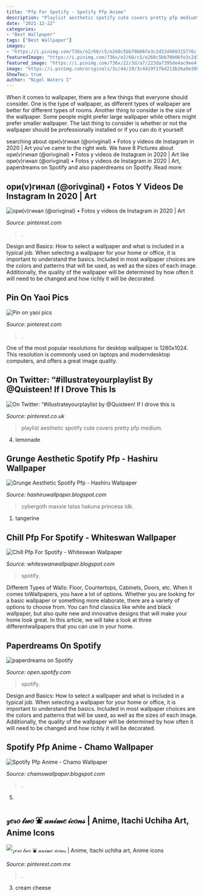 ```yaml
---
title: "Pfp For Spotify - Spotify Pfp Anime"
description: "Playlist aesthetic spotify cute covers pretty pfp medium"
date: "2021-12-22"
categories:
- "Best Wallpaper"
tags: ["Best Wallpaper"]
images:
- "https://i.pinimg.com/736x/e2/60/c5/e260c5bb70b06fe3c2d33d409315776c.jpg"
featuredImage: "https://i.pinimg.com/736x/e2/60/c5/e260c5bb70b06fe3c2d33d409315776c.jpg"
featured_image: "https://i.pinimg.com/736x/22/3d/a7/223da7395de4ac9ee4fa18378a52c3a0.jpg"
image: "https://i.pinimg.com/originals/3c/44/19/3c4419f1f6d213b26a9e389b70910721.jpg"
ShowToc: true
author: "Nigel Waters I"
---
```



When it comes to wallpaper, there are a few things that everyone should consider. One is the type of wallpaper, as different types of wallpaper are better for different types of rooms. Another thing to consider is the size of the wallpaper. Some people might prefer large wallpaper while others might prefer smaller wallpaper. The last thing to consider is whether or not the wallpaper should be professionally installed or if you can do it yourself.

	

		
searching about ори(v)гинал (@orivginal) • Fotos y videos de Instagram in 2020 | Art you've came to the right web. We have 8 Pictures about ори(v)гинал (@orivginal) • Fotos y videos de Instagram in 2020 | Art like ори(v)гинал (@orivginal) • Fotos y videos de Instagram in 2020 | Art, paperdreams on Spotify and also paperdreams on Spotify. Read more:
		
    
## ори(v)гинал (@orivginal) • Fotos Y Videos De Instagram In 2020 | Art

<img loading=lazy src="https://i.pinimg.com/736x/22/3d/a7/223da7395de4ac9ee4fa18378a52c3a0.jpg" onerror="this.onerror=null;this.src='https://tse1.mm.bing.net/th?id=OIP.6MPvkC5b5fpmHIHxztf7RQHaHa&amp;pid=15.1';" alt="ори(v)гинал (@orivginal) • Fotos y videos de Instagram in 2020 | Art">

_Source: pinterest.com_

>. 

	

Design and Basics: How to select a wallpaper and what is included in a typical job.
When selecting a wallpaper for your home or office, it is important to understand the basics. Included in most wallpaper choices are the colors and patterns that will be used, as well as the sizes of each image. Additionally, the quality of the wallpaper will be determined by how often it will need to be changed and how richly it will be decorated.

    
## Pin On Yaoi Pics

<img loading=lazy src="https://i.pinimg.com/736x/e2/60/c5/e260c5bb70b06fe3c2d33d409315776c.jpg" onerror="this.onerror=null;this.src='https://tse3.mm.bing.net/th?id=OIP.-Ohi_-959QvI3NpZfsAA7AAAAA&amp;pid=15.1';" alt="Pin on yaoi pics">

_Source: pinterest.com_

>. 

	

One of the most popular resolutions for desktop wallpaper is 1280x1024. This resolution is commonly used on laptops and moderndesktop computers, and offers a great image quality.

    
## On Twitter: “#illustrateyourplaylist By @Quisteen! If I Drove This Is

<img loading=lazy src="https://i.pinimg.com/236x/11/d9/fd/11d9fd4b8f03b0390d006298183ab7ad.jpg?nii=t" onerror="this.onerror=null;this.src='https://tse4.mm.bing.net/th?id=OIP.hBYlEYa-f00k7m4m_tiLxgAAAA&amp;pid=15.1';" alt="On Twitter: “#illustrateyourplaylist by @Quisteen! If I drove this is">

_Source: pinterest.co.uk_

>playlist aesthetic spotify cute covers pretty pfp medium. 

	

4. lemonade 

    
## Grunge Aesthetic Spotify Pfp - Hashiru Wallpaper

<img loading=lazy src="https://i.pinimg.com/564x/a9/30/21/a930215e53d9652219ad75cf88c10184.jpg" onerror="this.onerror=null;this.src='https://tse1.mm.bing.net/th?id=OIP.Gh7PHnJqfDPlCoIIoz9alAAAAA&amp;pid=15.1';" alt="Grunge Aesthetic Spotify Pfp - Hashiru Wallpaper">

_Source: hashiruwallpaper.blogspot.com_

>cybergoth maxxie tatas hakuna princesa idk. 

	

1. tangerine 

    
## Chill Pfp For Spotify - Whiteswan Wallpaper

<img loading=lazy src="https://storage.googleapis.com/pr-newsroom-wp/1/2018/11/spotify_clock_R1-640x501.png" onerror="this.onerror=null;this.src='https://tse4.mm.bing.net/th?id=OIP.u4QhOeja5Cn6PUzIifEqfQHaFz&amp;pid=15.1';" alt="Chill Pfp For Spotify - Whiteswan Wallpaper">

_Source: whiteswanwallpaper.blogspot.com_

>spotify. 

	

Different Types of Walls: Floor, Countertops, Cabinets, Doors, etc.
When it comes toWallpapers, you have a lot of options. Whether you are looking for a basic wallpaper or something more elaborate, there are a variety of options to choose from. You can find classics like white and black wallpaper, but also quite new and innovative designs that will make your home look great. In this article, we will take a look at three differentwallpapers that you can use in your home.

    
## Paperdreams On Spotify

<img loading=lazy src="https://i.scdn.co/image/da6223e40cc0cb90807d385da9a0faff3990e1de" onerror="this.onerror=null;this.src='https://tse3.mm.bing.net/th?id=OIP.RBOfAorkGG6R51GGGFWrVwHaHa&amp;pid=15.1';" alt="paperdreams on Spotify">

_Source: open.spotify.com_

>spotify. 

	

Design and Basics: How to select a wallpaper and what is included in a typical job.
When selecting a wallpaper for your home or office, it is important to understand the basics. Included in most wallpaper choices are the colors and patterns that will be used, as well as the sizes of each image. Additionally, the quality of the wallpaper will be determined by how often it will need to be changed and how richly it will be decorated.

    
## Spotify Pfp Anime - Chamo Wallpaper

<img loading=lazy src="https://i.redd.it/h62x1kagm6z11.jpg" onerror="this.onerror=null;this.src='https://tse3.mm.bing.net/th?id=OIP.tgnH982IjfhfOTkRurB6PwHaM4&amp;pid=15.1';" alt="Spotify Pfp Anime - Chamo Wallpaper">

_Source: chamowallpaper.blogspot.com_

>. 

	

5.

    
## 𝓏𝑒𝓇𝑜 𝓉𝓌𝑜 ⛲️ 𝒶𝓃𝒾𝓂𝑒 𝒾𝒸𝑜𝓃𝓈 | Anime, Itachi Uchiha Art, Anime Icons

<img loading=lazy src="https://i.pinimg.com/originals/3c/44/19/3c4419f1f6d213b26a9e389b70910721.jpg" onerror="this.onerror=null;this.src='https://tse2.mm.bing.net/th?id=OIP.r8YBLtjYxNyS21c5RQFE3AHaHa&amp;pid=15.1';" alt="𝓏𝑒𝓇𝑜 𝓉𝓌𝑜 ⛲️ 𝒶𝓃𝒾𝓂𝑒 𝒾𝒸𝑜𝓃𝓈 | Anime, Itachi uchiha art, Anime icons">

_Source: pinterest.com.mx_

>. 

	

3. cream cheese 

